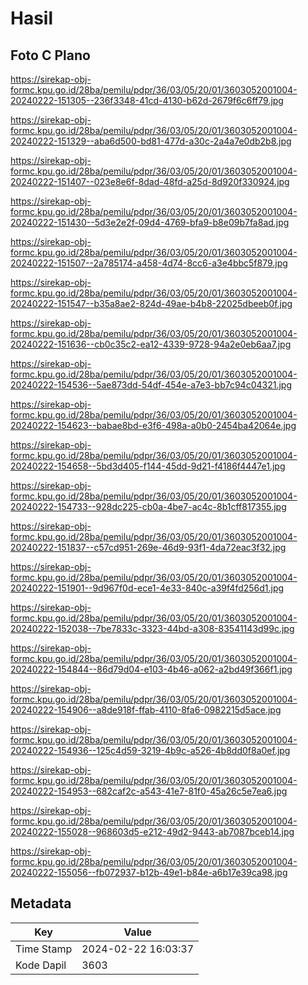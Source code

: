 # Hasil

## Foto C Plano

https://sirekap-obj-formc.kpu.go.id/28ba/pemilu/pdpr/36/03/05/20/01/3603052001004-20240222-151305--236f3348-41cd-4130-b62d-2679f6c6ff79.jpg

https://sirekap-obj-formc.kpu.go.id/28ba/pemilu/pdpr/36/03/05/20/01/3603052001004-20240222-151329--aba6d500-bd81-477d-a30c-2a4a7e0db2b8.jpg

https://sirekap-obj-formc.kpu.go.id/28ba/pemilu/pdpr/36/03/05/20/01/3603052001004-20240222-151407--023e8e6f-8dad-48fd-a25d-8d920f330924.jpg

https://sirekap-obj-formc.kpu.go.id/28ba/pemilu/pdpr/36/03/05/20/01/3603052001004-20240222-151430--5d3e2e2f-09d4-4769-bfa9-b8e09b7fa8ad.jpg

https://sirekap-obj-formc.kpu.go.id/28ba/pemilu/pdpr/36/03/05/20/01/3603052001004-20240222-151507--2a785174-a458-4d74-8cc6-a3e4bbc5f879.jpg

https://sirekap-obj-formc.kpu.go.id/28ba/pemilu/pdpr/36/03/05/20/01/3603052001004-20240222-151547--b35a8ae2-824d-49ae-b4b8-22025dbeeb0f.jpg

https://sirekap-obj-formc.kpu.go.id/28ba/pemilu/pdpr/36/03/05/20/01/3603052001004-20240222-151636--cb0c35c2-ea12-4339-9728-94a2e0eb6aa7.jpg

https://sirekap-obj-formc.kpu.go.id/28ba/pemilu/pdpr/36/03/05/20/01/3603052001004-20240222-154536--5ae873dd-54df-454e-a7e3-bb7c94c04321.jpg

https://sirekap-obj-formc.kpu.go.id/28ba/pemilu/pdpr/36/03/05/20/01/3603052001004-20240222-154623--babae8bd-e3f6-498a-a0b0-2454ba42064e.jpg

https://sirekap-obj-formc.kpu.go.id/28ba/pemilu/pdpr/36/03/05/20/01/3603052001004-20240222-154658--5bd3d405-f144-45dd-9d21-f4186f4447e1.jpg

https://sirekap-obj-formc.kpu.go.id/28ba/pemilu/pdpr/36/03/05/20/01/3603052001004-20240222-154733--928dc225-cb0a-4be7-ac4c-8b1cff817355.jpg

https://sirekap-obj-formc.kpu.go.id/28ba/pemilu/pdpr/36/03/05/20/01/3603052001004-20240222-151837--c57cd951-269e-46d9-93f1-4da72eac3f32.jpg

https://sirekap-obj-formc.kpu.go.id/28ba/pemilu/pdpr/36/03/05/20/01/3603052001004-20240222-151901--9d967f0d-ece1-4e33-840c-a39f4fd256d1.jpg

https://sirekap-obj-formc.kpu.go.id/28ba/pemilu/pdpr/36/03/05/20/01/3603052001004-20240222-152038--7be7833c-3323-44bd-a308-83541143d99c.jpg

https://sirekap-obj-formc.kpu.go.id/28ba/pemilu/pdpr/36/03/05/20/01/3603052001004-20240222-154844--86d79d04-e103-4b46-a062-a2bd49f366f1.jpg

https://sirekap-obj-formc.kpu.go.id/28ba/pemilu/pdpr/36/03/05/20/01/3603052001004-20240222-154906--a8de918f-ffab-4110-8fa6-0982215d5ace.jpg

https://sirekap-obj-formc.kpu.go.id/28ba/pemilu/pdpr/36/03/05/20/01/3603052001004-20240222-154936--125c4d59-3219-4b9c-a526-4b8dd0f8a0ef.jpg

https://sirekap-obj-formc.kpu.go.id/28ba/pemilu/pdpr/36/03/05/20/01/3603052001004-20240222-154953--682caf2c-a543-41e7-81f0-45a26c5e7ea6.jpg

https://sirekap-obj-formc.kpu.go.id/28ba/pemilu/pdpr/36/03/05/20/01/3603052001004-20240222-155028--968603d5-e212-49d2-9443-ab7087bceb14.jpg

https://sirekap-obj-formc.kpu.go.id/28ba/pemilu/pdpr/36/03/05/20/01/3603052001004-20240222-155056--fb072937-b12b-49e1-b84e-a6b17e39ca98.jpg


## Metadata

| Key        | Value               |
| ---------- | ------------------- |
| Time Stamp | 2024-02-22 16:03:37 |
| Kode Dapil | 3603                |



